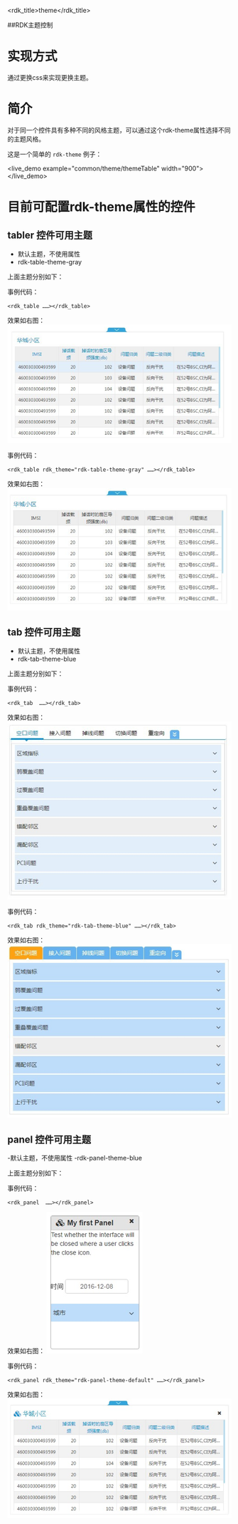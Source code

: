 <rdk_title>theme</rdk_title>

##RDK主题控制


# 实现方式 #
通过更换css来实现更换主题。

# 简介 #
对于同一个控件具有多种不同的风格主题，可以通过这个rdk-theme属性选择不同的主题风格。

这是一个简单的 `rdk-theme` 例子：


<live_demo example="common/theme/themeTable" width="900"></live_demo>

# 目前可配置rdk-theme属性的控件 #

## tabler 控件可用主题 ##

- 默认主题，不使用属性
- rdk-table-theme-gray

上面主题分别如下：

事例代码：

	<rdk_table ……></rdk_table>

效果如右图：
	<img src="table-blue.png" alt="rdk-table-theme-blue主题" title="rdk-table-theme-blue主题">

事例代码：

	<rdk_table rdk_theme="rdk-table-theme-gray" ……></rdk_table>

效果如右图：
	<img src="table-gray.png" alt="rdk-table-theme-gray主题" title="rdk-table-theme-gray主题">


## tab 控件可用主题 ##

- 默认主题，不使用属性
- rdk-tab-theme-blue

上面主题分别如下：

事例代码：

	<rdk_tab  ……></rdk_tab>

效果如右图：
	<img src="tab-default.png" alt="rdk-tab-theme-default主题" title="rdk-tab-theme-default主题">
	
事例代码：

	<rdk_tab rdk_theme="rdk-tab-theme-blue" ……></rdk_tab>
	
效果如右图：
	<img src="tab-blue.png" alt="默认主题" title="默认主题">

## panel 控件可用主题 ##

-默认主题，不使用属性
-rdk-panel-theme-blue

上面主题分别如下：

事例代码：

	<rdk_panel  ……></rdk_panel>

效果如右图：
	<img src="panel-default.png" alt="默认主题" title="默认主题">

事例代码：

	<rdk_panel rdk_theme="rdk-panel-theme-default" ……></rdk_panel>
	
效果如右图：
	<img src="panel-blue.png" alt="rdk-panel-theme-blue主题" title="rdk-panel-theme-blue主题">


